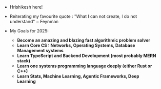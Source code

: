 - Hrishikesh here!
- Reiterating my favourite quote : "What I can not create, I do not understand" ~ Feynman

  
- My Goals for 2025: 
  * **Become an amazing and blazing fast algorithmic problem solver**
  * **Learn Core CS : Networks, Operating Systems, Database Management systems**
  * **Learn TypeScript and Backend Development (most probably MERN stack)**
  * **Learn one systems programming language deeply (either Rust or C++)**
  * **Learn Stats, Machine Learning, Agentic Frameworks, Deep Learning**
<!---
Hrishi11572/Hrishi11572 is a ✨ special ✨ repository because its `README.md` (this file) appears on your GitHub profile.
You can click the Preview link to take a look at your changes.
--->
